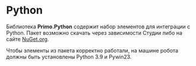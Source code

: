 # Python
Библиотека **Primo.Python** содержит набор элементов для интеграции с Python. Пакет возможно скачать через зависимости Студии либо на сайте [NuGet.org](https://www.nuget.org/packages/Primo.Python).

Чтобы элементы из пакета корректно работали, на машине робота должны быть установлены Python 3.9 и Pywin23.


